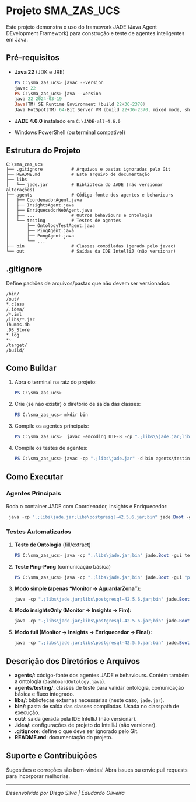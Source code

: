 # Projeto SMA\_ZAS\_UCS

Este projeto demonstra o uso do framework JADE (Java Agent DEvelopment Framework) para construção e teste de agentes inteligentes em Java.

## Pré-requisitos

* **Java 22** (JDK e JRE)

  ```powershell
  PS C:\sma_zas_ucs> javac --version
  javac 22
  PS C:\sma_zas_ucs> java --version
  java 22 2024-03-19
  Java(TM) SE Runtime Environment (build 22+36-2370)
  Java HotSpot(TM) 64-Bit Server VM (build 22+36-2370, mixed mode, sharing)
  ```
* **JADE 4.6.0** instalado em `C:\JADE-all-4.6.0`
* Windows PowerShell (ou terminal compatível)

## Estrutura do Projeto

```
C:\sma_zas_ucs
├── .gitignore           # Arquivos e pastas ignoradas pelo Git
├── README.md            # Este arquivo de documentação
├── libs
│   └── jade.jar         # Biblioteca do JADE (não versionar alterações)
├── agents               # Código-fonte dos agentes e behaviours
│   ├── CoordenadorAgent.java
│   ├── InsightsAgent.java
│   ├── EnriquecedorWebAgent.java
│   ├── ...              # Outros behaviours e ontologia
│   └── testing          # Testes de agentes
│       ├── OntologyTestAgent.java
│       ├── PingAgent.java
│       ├── PongAgent.java
│       └── ...
├── bin                  # Classes compiladas (gerado pelo javac)
└── out                  # Saídas da IDE IntelliJ (não versionar)
```

## .gitignore

Define padrões de arquivos/pastas que não devem ser versionados:

```gitignore
/bin/
/out/
*.class
/.idea/
/*.iml
/libs/*.jar
Thumbs.db
.DS_Store
*.log
*~
/target/
/build/
```

## Como Buildar

1. Abra o terminal na raiz do projeto:

   ```powershell
   PS C:\sma_zas_ucs>
   ```
2. Crie (se não existir) o diretório de saída das classes:

   ```powershell
   PS C:\sma_zas_ucs> mkdir bin
   ```
3. Compile os agentes principais:

   ```powershell
   PS C:\sma_zas_ucs>  javac -encoding UTF-8 -cp ".;libs\\jade.jar;libs\\postgresql-42.5.6.jar" -d bin agents\\*.java
   ```
4. Compile os testes de agentes:

   ```powershell
   PS C:\sma_zas_ucs> javac -cp ".;libs\jade.jar" -d bin agents\testing\*.java
   ```

## Como Executar

### Agentes Principais

Roda o container JADE com Coordenador, Insights e Enriquecedor:

```powershell
 java -cp ".;libs\jade.jar;libs\postgresql-42.5.6.jar;bin" jade.Boot -gui "coord:agents.CoordenadorAgent(full);mon:agents.MonitorDeDadosAgent;ins:agents.InsightsAgent;enr:agents.EnriquecedorWebAgent"     

```

### Testes Automatizados

1. **Teste de Ontologia** (fill/extract)

   ```powershell
   PS C:\sma_zas_ucs> java -cp ".;libs\jade.jar;bin" jade.Boot -gui testOnto:agents.testing.OntologyTestAgent
   ```
2. **Teste Ping-Pong** (comunicação básica)

   ```powershell
   PS C:\sma_zas_ucs> java -cp ".;libs\jade.jar;bin" jade.Boot -gui "ping:agents.testing.PingAgent;pong:agents.testing.PongAgent"
   ```
3. **Modo simple (apenas “Monitor → AguardarZona”):** 

   ```powershell
   java -cp ".;libs\jade.jar;libs\postgresql-42.5.6.jar;bin" jade.Boot -gui "coord:agents.CoordenadorAgent(simple);mon:agents.MonitorDeDadosAgent;ins:agents.InsightsAgent;enr:agents.EnriquecedorWebAgent"
   ```
4. **Modo insightsOnly (Monitor → Insights → Fim):** 

   ```powershell
   java -cp ".;libs\jade.jar;libs\postgresql-42.5.6.jar;bin" jade.Boot -gui "coord:agents.CoordenadorAgent(insightsOnly);mon:agents.MonitorDeDadosAgent;ins:agents.InsightsAgent"
   ```
5. **Modo full (Monitor → Insights → Enriquecedor → Final):** 

   ```powershell
   java -cp ".;libs\jade.jar;libs\postgresql-42.5.6.jar;bin" jade.Boot -gui "coord:agents.CoordenadorAgent(full);mon:agents.MonitorDeDadosAgent;ins:agents.InsightsAgent;enr:agents.EnriquecedorWebAgent"
   ```
## Descrição dos Diretórios e Arquivos

* **agents/**: código-fonte dos agentes JADE e behaviours. Contém também a ontologia (`DashboardOntology.java`).
* **agents/testing/**: classes de teste para validar ontologia, comunicação básica e fluxo integrado.
* **libs/**: bibliotecas externas necessárias (neste caso, `jade.jar`).
* **bin/**: pasta de saída das classes compiladas. Usada no classpath de execução.
* **out/**: saída gerada pela IDE IntelliJ (não versionar).
* **.idea/**: configurações de projeto do IntelliJ (não versionar).
* **.gitignore**: define o que deve ser ignorado pelo Git.
* **README.md**: documentação do projeto.

## Suporte e Contribuições

Sugestões e correções são bem-vindas! Abra issues ou envie pull requests para incorporar melhorias.

---

*Desenvolvido por Diego Silva | Edudardo Oliveira*
